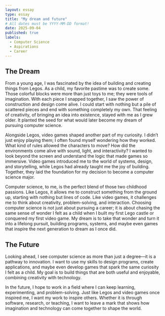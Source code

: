 ```yaml
---
layout: essay
type: essay
title: "My dream and future"
# All dates must be YYYY-MM-DD format!
date: 2025-09-04
published: true
labels:
  - Computer Science
  - Aspirations
  - Career
---
```


## The Dream

From a young age, I was fascinated by the idea of building and creating things from Legos. As a child, my favorite pastime was to create some. Those colorful blocks were more than just toys to me; they were tools of imagination. With each piece I snapped together, I saw the power of construction and design come alive. I could start with nothing but a pile of scattered pieces and end with something completely my own. That feeling of creativity, of bringing an idea into existence, stayed with me as I grew older. It planted the seed for what would later become my dream of pursuing computer science.

Alongside Legos, video games shaped another part of my curiosity. I didn’t just enjoy playing them; I often found myself wondering how they worked. What kind of rules allowed the characters to move? How did the environments come alive with sound, light, and interactivity? I wanted to look beyond the screen and understand the logic that made games so immersive. Video games introduced me to the world of systems, design, and storytelling, while Legos had already taught me the joy of building. Together, they laid the foundation for my decision to become a computer science major.

Computer science, to me, is the perfect blend of those two childhood passions. Like Legos, it allows me to construct something from the ground up, starting with nothing but lines of code. Like video games, it challenges me to think about creativity, problem-solving, and interaction. Choosing computer science is not just about pursuing a career; it is about chasing the same sense of wonder I felt as a child when I built my first Lego castle or conquered my first video game. My dream is to take that wonder and turn it into a lifelong pursuit, building programs, systems, and maybe even games that inspire the next generation to dream as I once did.

## The Future
Looking ahead, I see computer science as more than just a degree—it is a pathway to innovation. I want to use my skills to design programs, create applications, and maybe even develop games that spark the same curiosity I felt as a child. My goal is to build things that are both useful and enjoyable, combining creativity with technology.

In the future, I hope to work in a field where I can keep learning, experimenting, and problem-solving. Just like Legos and video games once inspired me, I want my work to inspire others. Whether it is through software, research, or teaching, I want to leave a mark that shows how imagination and technology can come together to shape the world.
